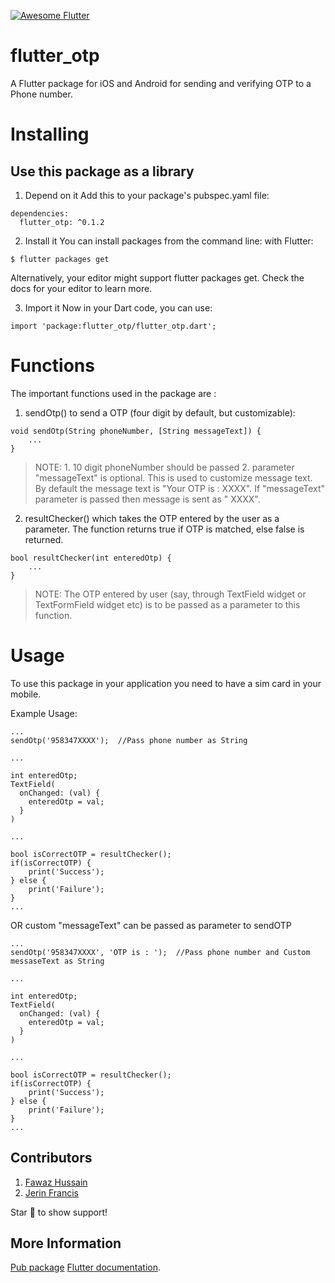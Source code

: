 [![Awesome Flutter](https://img.shields.io/badge/Awesome-Flutter-blue.svg?longCache=true&style=flat-square)](https://github.com/Solido/awesome-flutter)

# flutter_otp

A Flutter package for iOS and Android for sending and verifying OTP to a Phone number.

# Installing
## Use this package as a library
1. Depend on it
Add this to your package's pubspec.yaml file:
```
dependencies:
  flutter_otp: ^0.1.2
```
2. Install it
You can install packages from the command line:
with Flutter:
```
$ flutter packages get
```
Alternatively, your editor might support flutter packages get. Check the docs for your editor to learn more.

3. Import it
Now in your Dart code, you can use:
```
import 'package:flutter_otp/flutter_otp.dart';
```

# Functions

The important functions used in the package are : 

1. sendOtp() to send a OTP (four digit by default, but customizable): 

``` 
void sendOtp(String phoneNumber, [String messageText]) {
    ...        
}
```

>NOTE: 1. 10 digit phoneNumber should be passed
>      2. parameter "messageText" is optional. This is used to customize message text. By default the message text is "Your OTP is : XXXX". If "messageText" parameter is passed then message is sent as "<messageText> XXXX".

2. resultChecker() which takes the OTP entered by the user as a parameter. The function returns true if OTP is matched, else false is returned.

``` 
bool resultChecker(int enteredOtp) {
    ...
} 
```

>NOTE: The OTP entered by user (say, through TextField widget or TextFormField widget etc) is to be passed as a parameter to this function.

# Usage

To use this package in your application you need to have a sim card in your mobile.

Example Usage:

```
...
sendOtp('958347XXXX');  //Pass phone number as String

...

int enteredOtp;
TextField(
  onChanged: (val) {
    enteredOtp = val;    
  }
)

...

bool isCorrectOTP = resultChecker();
if(isCorrectOTP) {
    print('Success');
} else {
    print('Failure');
}
...
```

OR custom "messageText" can be passed as parameter to sendOTP

```
...
sendOtp('958347XXXX', 'OTP is : ');  //Pass phone number and Custom messaseText as String

...

int enteredOtp;
TextField(
  onChanged: (val) {
    enteredOtp = val;    
  }
)

...

bool isCorrectOTP = resultChecker();
if(isCorrectOTP) {
    print('Success');
} else {
    print('Failure');
}
...
```

## Contributors
1. [Fawaz Hussain](https://github.com/fawazhussain)
2. [Jerin Francis](https://github.com/JerinFrancisA)

Star 🌟 to show support!

## More Information
[Pub package](https://pub.dartlang.org/packages/flutter_otp)
[Flutter documentation](https://flutter.io/).